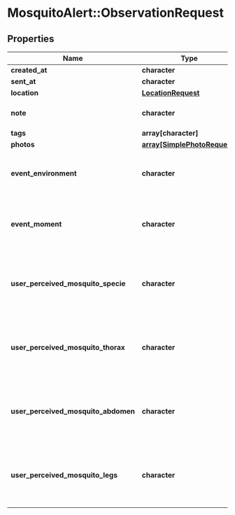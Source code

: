 # MosquitoAlert::ObservationRequest


## Properties
Name | Type | Description | Notes
------------ | ------------- | ------------- | -------------
**created_at** | **character** |  | 
**sent_at** | **character** |  | 
**location** | [**LocationRequest**](LocationRequest.md) |  | 
**note** | **character** | Note user attached to report. | [optional] 
**tags** | **array[character]** |  | [optional] 
**photos** | [**array[SimplePhotoRequest]**](SimplePhotoRequest.md) |  | 
**event_environment** | **character** | The environment where the event took place. | [optional] [Enum: [indoors, outdoors, vehicle, ]] 
**event_moment** | **character** | The moment of the day when the event took place. | [optional] [Enum: [now, last_morning, last_midday, last_afternoon, last_night, ]] 
**user_perceived_mosquito_specie** | **character** | The mosquito specie perceived by the user. | [optional] [Enum: [albopictus, aegypti, japonicus, koreicus, culex, other, ]] 
**user_perceived_mosquito_thorax** | **character** | The species of mosquito that the thorax resembles, according to the user. | [optional] [Enum: [albopictus, aegypti, japonicus, koreicus, culex, other, ]] 
**user_perceived_mosquito_abdomen** | **character** | The species of mosquito that the abdomen resembles, according to the user. | [optional] [Enum: [albopictus, aegypti, japonicus, koreicus, culex, other, ]] 
**user_perceived_mosquito_legs** | **character** | The species of mosquito that the leg resembles, according to the user. | [optional] [Enum: [albopictus, aegypti, japonicus, koreicus, culex, other, ]] 


